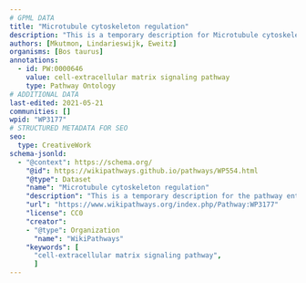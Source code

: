 ```yaml
---
# GPML DATA
title: "Microtubule cytoskeleton regulation"
description: "This is a temporary description for Microtubule cytoskeleton regulation"
authors: [Mkutmon, Lindarieswijk, Eweitz]
organisms: [Bos taurus]
annotations:
  - id: PW:0000646
    value: cell-extracellular matrix signaling pathway
    type: Pathway Ontology
# ADDITIONAL DATA
last-edited: 2021-05-21
communities: []
wpid: "WP3177"
# STRUCTURED METADATA FOR SEO
seo:
  type: CreativeWork
schema-jsonld:
  - "@context": https://schema.org/
    "@id": https://wikipathways.github.io/pathways/WP554.html
    "@type": Dataset
    "name": "Microtubule cytoskeleton regulation"
    "description": "This is a temporary description for the pathway entitled: Microtubule cytoskeleton regulation"
    "url": "https://www.wikipathways.org/index.php/Pathway:WP3177"
    "license": CC0
    "creator":
    - "@type": Organization
      "name": "WikiPathways"
    "keywords": [
      "cell-extracellular matrix signaling pathway",
      ]
---
```

